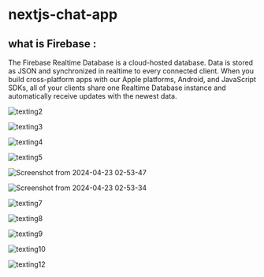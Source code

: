# nextjs-chat-app




what is Firebase :
------------------


The Firebase Realtime Database is a cloud-hosted database. Data is stored as JSON and synchronized in realtime to every connected client. When you build cross-platform apps with our Apple platforms, Android, and JavaScript SDKs, all of your clients share one Realtime Database instance and automatically receive updates with the newest data.


![texting2](https://github.com/SouchenOu/build-chat-nodeJs/assets/87101785/de8a1733-fcf6-4887-8698-df2ea3305c62)


![texting3](https://github.com/SouchenOu/build-chat-nodeJs/assets/87101785/56bbd89f-8f71-41d5-b85b-4a8b7a218dec)



![texting4](https://github.com/SouchenOu/build-chat-nodeJs/assets/87101785/231fdbd5-ee9a-4025-a04b-f0c608ea0777)



![texting5](https://github.com/SouchenOu/build-chat-nodeJs/assets/87101785/287d42e2-3e27-41e9-9dcf-5ae5ffdc9ce2)



![Screenshot from 2024-04-23 02-53-47](https://github.com/SouchenOu/build-chat-nodeJs/assets/87101785/f90ea0b1-703f-41b6-8b1f-07f50ad8377b)


![Screenshot from 2024-04-23 02-53-34](https://github.com/SouchenOu/build-chat-nodeJs/assets/87101785/1714d073-157e-4019-9946-035a3ae7305f)


![texting7](https://github.com/SouchenOu/build-chat-nodeJs/assets/87101785/9faf2041-5cf3-4182-8358-3042955b1aa3)


![texting8](https://github.com/SouchenOu/build-chat-nodeJs/assets/87101785/64734400-1a90-4572-a1ba-60484b988ddd)


![texting9](https://github.com/SouchenOu/build-chat-nodeJs/assets/87101785/2d86c9a5-0d57-45d0-a4e8-730784364bad)


![texting10](https://github.com/SouchenOu/build-chat-nodeJs/assets/87101785/73f211ab-c87d-4818-a0eb-c96bc4294039)



![texting12](https://github.com/SouchenOu/build-chat-nodeJs/assets/87101785/20bf2759-8f70-4cc0-af49-d025c35fe017)

